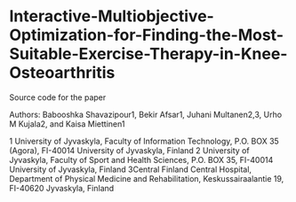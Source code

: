 # Interactive-Multiobjective-Optimization-for-Finding-the-Most-Suitable-Exercise-Therapy-in-Knee-Osteoarthritis
Source code for the paper

Authors: Babooshka Shavazipour1, Bekir Afsar1, Juhani Multanen2,3, Urho M Kujala2, and 
Kaisa Miettinen1

1 University of Jyvaskyla, Faculty of Information Technology, P.O. BOX 35 (Agora), FI-40014 University of Jyvaskyla, Finland
2 University of Jyvaskyla, Faculty of Sport and Health Sciences, P.O. BOX 35, FI-40014 University of Jyvaskyla, Finland
3Central Finland Central Hospital, Department of Physical Medicine and Rehabilitation, Keskussairaalantie 19, FI-40620 Jyvaskyla, Finland
